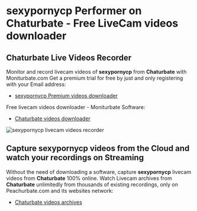 # sexypornycp Performer on Chaturbate - Free LiveCam videos downloader

## Chaturbate Live Videos Recorder

Monitor and record livecam videos of **sexypornycp** from **Chaturbate** with Moniturbate.com
Get a premium trial for free by just and only registering with your Email address:
* [sexypornycp Premium videos downloader](https://moniturbate.com/request-demo-licence-key.html)

Free livecam videos downloader - Moniturbate Software:
* [Chaturbate videos downloader](https://moniturbate.com/moniturbate-download-software.html)

![sexypornycp livecam videos recorder](https://peachurnet.com/templates/moniturbate-software.png)


## Capture sexypornycp videos from the Cloud and watch your recordings on Streaming

Without the need of downloading a software, capture **sexypornycp** livecam videos from **Chaturbate** 100% online.
Watch Livecam archives from **Chaturbate** unlimitedly from thousands of existing recordings, only on Peachurbate.com and its websites network:
* [Chaturbate videos archives](https://peachurnet.com/)